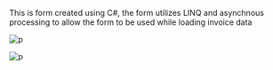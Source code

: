 This is form created using C#, the form utilizes LINQ and asynchnous processing to allow the form to be used while loading invoice data

![p](https://github.com/braide7/the-dojo/blob/main/screenshots/custInv.png)

![p](https://github.com/braide7/the-dojo/blob/main/screenshots/aynLoading.png)

